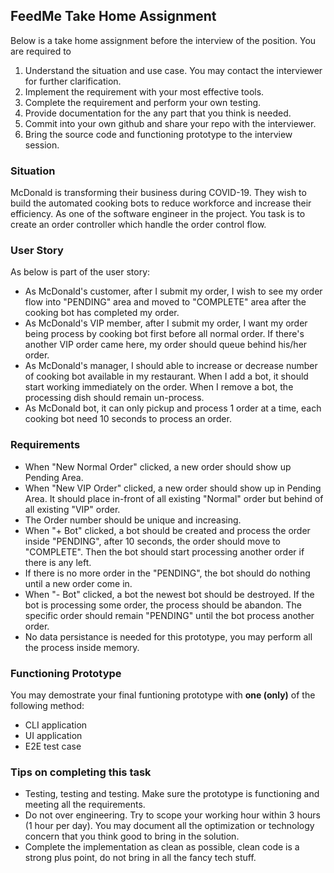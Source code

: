 ## FeedMe Take Home Assignment
Below is a take home assignment before the interview of the position. You are required to
1. Understand the situation and use case. You may contact the interviewer for further clarification.
2. Implement the requirement with your most effective tools.
3. Complete the requirement and perform your own testing.
4. Provide documentation for the any part that you think is needed.
5. Commit into your own github and share your repo with the interviewer.
6. Bring the source code and functioning prototype to the interview session.

### Situation
McDonald is transforming their business during COVID-19. They wish to build the automated cooking bots to reduce workforce and increase their efficiency. As one of the software engineer in the project. You task is to create an order controller which handle the order control flow. 

### User Story
As below is part of the user story:
- As McDonald's customer, after I submit my order, I wish to see my order flow into "PENDING" area and moved to "COMPLETE" area after the cooking bot has completed my order.
- As McDonald's VIP member, after I submit my order, I want my order being process by cooking bot first before all normal order. If there's another VIP order came here, my order should queue behind his/her order.
- As McDonald's manager, I should able to increase or decrease number of cooking bot available in my restaurant. When I add a bot, it should start working immediately on the order. When I remove a bot, the processing dish should remain un-process.
- As McDonald bot, it can only pickup and process 1 order at a time, each cooking bot need 10 seconds to process an order.

### Requirements
- When "New Normal Order" clicked, a new order should show up Pending Area.
- When "New VIP Order" clicked, a new order should show up in Pending Area. It should place in-front of all existing "Normal" order but behind of all existing "VIP" order.
- The Order number should be unique and increasing.
- When "+ Bot" clicked, a bot should be created and process the order inside "PENDING", after 10 seconds, the order should move to "COMPLETE". Then the bot should start processing another order if there is any left.
- If there is no more order in the "PENDING", the bot should do nothing until a new order come in.
- When "- Bot" clicked, a bot the newest bot should be destroyed. If the bot is processing some order, the process should be abandon. The specific order should remain "PENDING" until the bot process another order.
- No data persistance is needed for this prototype, you may perform all the process inside memory.

### Functioning Prototype
You may demostrate your final funtioning prototype with **one (only)** of the following method:
- CLI application
- UI application
- E2E test case

### Tips on completing this task
- Testing, testing and testing. Make sure the prototype is functioning and meeting all the requirements.
- Do not over engineering. Try to scope your working hour within 3 hours (1 hour per day). You may document all the optimization or technology concern that you think good to bring in the solution.
- Complete the implementation as clean as possible, clean code is a strong plus point, do not bring in all the fancy tech stuff.
